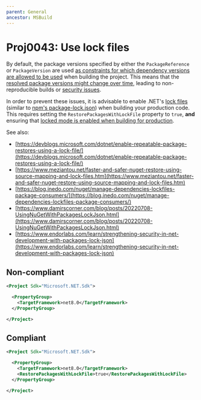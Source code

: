 ```yaml
---
parent: General
ancestor: MSBuild
---
```


# Proj0043: Use lock files
By default, the package versions specified by either the `PackageReference` or `PackageVersion` are used 
[as constraints for which dependency versions are allowed to be used](https://www.endorlabs.com/learn/strengthening-security-in-net-development-with-packages-lock-json)
when building the project. This means that the
[resolved package versions might change over time](https://devblogs.microsoft.com/dotnet/enable-repeatable-package-restores-using-a-lock-file/#why-use-a-lock-file),
leading to non-reproducible builds or [security issues](https://www.meziantou.net/faster-and-safer-nuget-restore-using-source-mapping-and-lock-files.htm).

In order to prevent these issues, it is advisable to enable .NET's [lock files](https://devblogs.microsoft.com/dotnet/enable-repeatable-package-restores-using-a-lock-file/)
(similar to [npm's package-lock.json](https://docs.npmjs.com/cli/v8/configuring-npm/package-lock-json))
when building your production code. This requires setting the `RestorePackagesWithLockFile` property to `true`,
**and** ensuring that [locked mode is enabled when building for production](./Proj0044.md).

See also:
- [https://devblogs.microsoft.com/dotnet/enable-repeatable-package-restores-using-a-lock-file/](https://devblogs.microsoft.com/dotnet/enable-repeatable-package-restores-using-a-lock-file/)
- [https://www.meziantou.net/faster-and-safer-nuget-restore-using-source-mapping-and-lock-files.htm](https://www.meziantou.net/faster-and-safer-nuget-restore-using-source-mapping-and-lock-files.htm)
- [https://blog.inedo.com/nuget/manage-dependencies-lockfiles-package-consumers/](https://blog.inedo.com/nuget/manage-dependencies-lockfiles-package-consumers/)
- [https://www.damirscorner.com/blog/posts/20220708-UsingNuGetWithPackagesLockJson.html](https://www.damirscorner.com/blog/posts/20220708-UsingNuGetWithPackagesLockJson.html)
- [https://www.endorlabs.com/learn/strengthening-security-in-net-development-with-packages-lock-json](https://www.endorlabs.com/learn/strengthening-security-in-net-development-with-packages-lock-json)

## Non-compliant
``` xml
<Project Sdk="Microsoft.NET.Sdk">

  <PropertyGroup>
    <TargetFramework>net8.0</TargetFramework>
  </PropertyGroup>

</Project>
```

## Compliant
``` xml
<Project Sdk="Microsoft.NET.Sdk">

  <PropertyGroup>
    <TargetFramework>net8.0</TargetFramework>
    <RestorePackagesWithLockFile>true</RestorePackagesWithLockFile>
  </PropertyGroup>

</Project>
```
